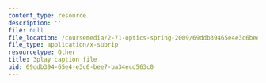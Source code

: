 ```yaml
---
content_type: resource
description: ''
file: null
file_location: /coursemedia/2-71-optics-spring-2009/69ddb39465e4e3c6bee7ba34ecd563c0_VHIJPHqwV_0.srt
file_type: application/x-subrip
resourcetype: Other
title: 3play caption file
uid: 69ddb394-65e4-e3c6-bee7-ba34ecd563c0
---
```

